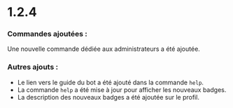 # 1.2.4

### Commandes ajoutées :

Une nouvelle commande dédiée aux administrateurs a été ajoutée.

### Autres ajouts :

* Le lien vers le guide du bot a été ajouté dans la commande `help`.&#x20;
* La commande `help` a été mise à jour pour afficher les nouveaux badges.
* La description des nouveaux badges a été ajoutée sur le profil.
